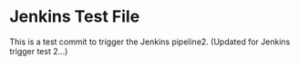 # Jenkins Test File
This is a test commit to trigger the Jenkins pipeline2.
(Updated for Jenkins trigger test 2...)


